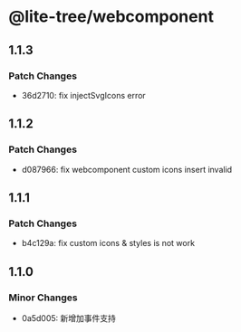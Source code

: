 # @lite-tree/webcomponent

## 1.1.3

### Patch Changes

- 36d2710: fix injectSvgIcons error

## 1.1.2

### Patch Changes

- d087966: fix webcomponent custom icons insert invalid

## 1.1.1

### Patch Changes

- b4c129a: fix custom icons & styles is not work

## 1.1.0

### Minor Changes

- 0a5d005: 新增加事件支持
